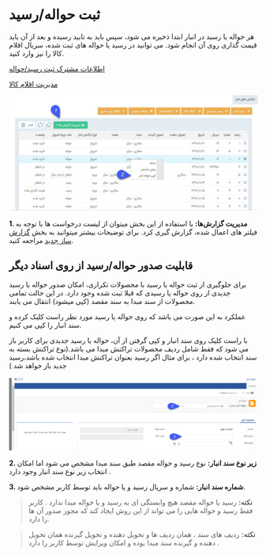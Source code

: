 # ثبت حواله/رسید

هر حواله یا رسید در انبار ابتدا ذخیره می شود، سپس باید به تایید رسیده و بعد از آن باید قیمت گذاری روی آن انجام شود. می توانید در رسید یا حواله های ثبت شده، سریال اقلام کالا را نیز وارد کنید.

[اطلاعات مشترک ثبت رسید/حواله](https://github.com/1stco/PayamGostarDocs/blob/master/help2.5.4/Buy-warehouse-sales/Store/sabthavale-resid/moshtarak-resid-havale.md) 

[مدیریت اقلام کالا](https://github.com/1stco/PayamGostarDocs/blob/master/help2.5.4/Buy-warehouse-sales/Store/sabthavale-resid/aghlam-kala.md)

![](InventoryTransaction1.jpg)

**1. مدیریت گزارش‌ها:**  با استفاده از این بخش میتوان از لیست درخواست ها با توجه به فیلتر های اعمال شده، گزارش گیری کرد. برای توضیحات بیشتر میتوانید به بخش [گزارش ساز جدید](https://github.com/1stco/PayamGostarDocs/blob/master/help2.5.4/Management-and-reports/Report-Builder/Report-Builder.md) مراجعه کنید.

## قابلیت صدور حواله/رسید از روی اسناد دیگر

برای جلوگیری از ثبت حواله یا رسید با محصولات تکراری، امکان صدور حواله یا رسید جدیدی از روی حواله یا رسیدی که قبلا ثبت شده وجود دارد. در این حالت تمامی محصولات از سند مبدا به سند مقصد (کپی میشود) انتقال می یابند.

عملکرد به این صورت می باشد که روی حواله یا رسید مورد نظر راست کلیک کرده و سند انبار را کپی می کنیم.

  با راست کلیک روی سند انبار و کپی گرفتن از آن، حواله یا رسید جدیدی  برای کاربر باز می شود که فقط شامل ردیف محصولات تراکنش مبدا می باشد.(نوع تراکنش بسته به سند انتخاب شده دارد ، برای مثال اگر رسید بعنوان تراکنش مبدا انتخاب شده باشد،رسید جدید باز خواهد شد )

  ![](InventoryTransaction2.png)

**2. زیر نوع سند انبار:** نوع رسید و حواله مقصد طبق سند مبدا مشخص می شود اما امکان انتخاب زیر نوع سند انبار وجود دارد .

**3. شماره سند انبار:**  شماره و سریال رسید و یا حواله باید توسط کاربر مشخص شود.
 
> **نکته:** رسید یا حواله مقصد هیچ وابستگی ای به رسید و یا حواله مبدا ندارد .  کاربر فقط رسید و حواله هایی را می تواند از این روش ایجاد کند که مجوز صدور آن ها را دارد.


> **نکته:** ردیف های سند ، همان ردیف ها و  تحویل دهنده و تحویل گیرنده همان تحویل دهنده و گیرنده سند مبدا بوده و امکان ویرایش توسط کاربر را دارد .


